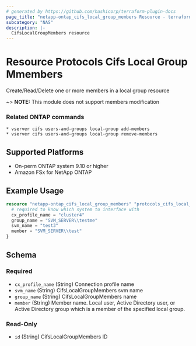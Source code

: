 ```yaml
---
# generated by https://github.com/hashicorp/terraform-plugin-docs
page_title: "netapp-ontap_cifs_local_group_members Resource - terraform-provider-netapp-ontap"
subcategory: "NAS"
description: |-
  CifsLocalGroupMembers resource
---
```


# Resource Protocols Cifs Local Group Mmembers

Create/Read/Delete one or more members in a local group resource

~> **NOTE:** This module does not support members modification

### Related ONTAP commands
```commandline
* vserver cifs users-and-groups local-group add-members
* vserver cifs users-and-groups local-group remove-members
```

## Supported Platforms
* On-perm ONTAP system 9.10 or higher
* Amazon FSx for NetApp ONTAP

## Example Usage

```terraform
resource "netapp-ontap_cifs_local_group_members" "protocols_cifs_local_group_members" {
  # required to know which system to interface with
  cx_profile_name = "cluster4"
  group_name = "SVM_SERVER\\testme"
  svm_name = "test3"
  member = "SVM_SERVER\\test"
}
```
<!-- schema generated by tfplugindocs -->
## Schema

### Required

- `cx_profile_name` (String) Connection profile name
- `svm_name` (String) CifsLocalGroupMembers svm name
- `group_name` (String) CifsLocalGroupMembers name
- `member` (String) Member name. Local user, Active Directory user, or Active Directory group which is a member of the specified local group.

### Read-Only

- `id` (String) CifsLocalGroupMembers ID


